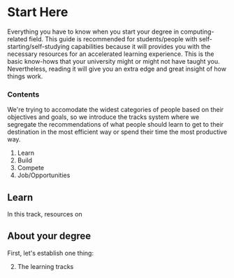 # Start Here
Everything you have to know when you start your degree in computing-related field. This guide is recommended for students/people with self-starting/self-studying capabilities because it will provides you with the necessary resources for an accelerated learning experience. This is the basic know-hows that your university might or might not have taught you. Nevertheless, reading it will give you an extra edge and great insight of how things work.

### Contents

We're trying to accomodate the widest categories of people based on their objectives and goals, so we introduce the tracks system where we segregate the recommendations of what people should learn to get to their destination in the most efficient way or spend their time the most productive way.

1. Learn
2. Build
3. Compete
4. Job/Opportunities

## Learn

In this track, resources on

## About your degree

First, let's establish one thing:

2. The learning tracks
